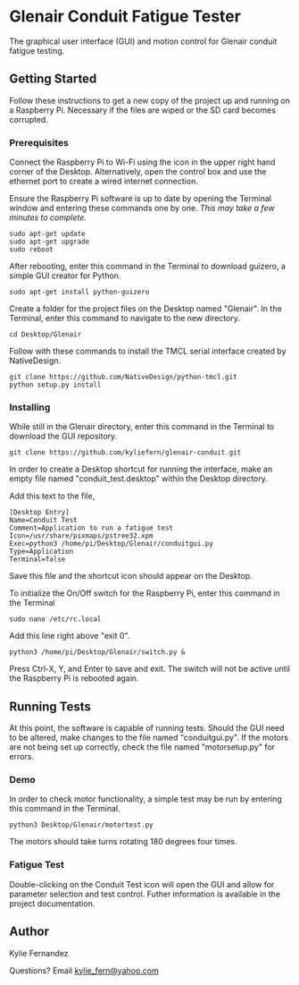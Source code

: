 # Glenair Conduit Fatigue Tester

The graphical user interface (GUI) and motion control for Glenair conduit fatigue testing.

## Getting Started

Follow these instructions to get a new copy of the project up and running on a Raspberry Pi. Necessary if the files are wiped or the SD card becomes corrupted.

### Prerequisites

Connect the Raspberry Pi to Wi-Fi using the icon in the upper right hand corner of the Desktop. Alternatively, open the control box and use the ethernet port to create a wired internet connection.

Ensure the Raspberry Pi software is up to date by opening the Terminal window and entering these commands one by one. _This may take a few minutes to complete._

    sudo apt-get update
    sudo apt-get upgrade
    sudo reboot

After rebooting, enter this command in the Terminal to download guizero, a simple GUI creator for Python.

    sudo apt-get install python-guizero

Create a folder for the project files on the Desktop named "Glenair". In the Terminal, enter this command to navigate to the new directory.

    cd Desktop/Glenair

Follow with these commands to install the TMCL serial interface created by NativeDesign.

    git clone https://github.com/NativeDesign/python-tmcl.git
    python setup.py install
    
### Installing

While still in the Glenair directory, enter this command in the Terminal to download the GUI repository.

    git clone https://github.com/kyliefern/glenair-conduit.git

In order to create a Desktop shortcut for running the interface, make an empty file named "conduit_test.desktop" within the Desktop directory.

Add this text to the file,

    [Desktop Entry]
    Name=Conduit Test
    Comment=Application to run a fatigue test
    Icon=/usr/share/pixmaps/pstree32.xpm
    Exec=python3 /home/pi/Desktop/Glenair/conduitgui.py
    Type=Application
    Terminal=false
    
Save this file and the shortcut icon should appear on the Desktop.

To initialize the On/Off switch for the Raspberry Pi, enter this command in the Terminal

    sudo nano /etc/rc.local
    
Add this line right above "exit 0".

    python3 /home/pi/Desktop/Glenair/switch.py &
    
Press Ctrl-X, Y, and Enter to save and exit. The switch will not be active until the Raspberry Pi is rebooted again.

## Running Tests

At this point, the software is capable of running tests. Should the GUI need to be altered, make changes to the file named "conduitgui.py". If the motors are not being set up correctly, check the file named "motorsetup.py" for errors.

### Demo

In order to check motor functionality, a simple test may be run by entering this command in the Terminal.

    python3 Desktop/Glenair/motortest.py
    
The motors should take turns rotating 180 degrees four times.

### Fatigue Test

Double-clicking on the Conduit Test icon will open the GUI and allow for parameter selection and test control. Futher information is available in the project documentation.

## Author

Kylie Fernandez

Questions? Email kylie_fern@yahoo.com
